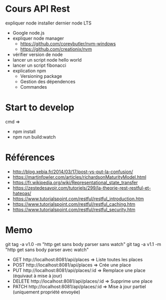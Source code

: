 # Cours API Rest

expliquer node
installer dernier node LTS 
- Google node.js
- expliquer node manager
    - https://github.com/coreybutler/nvm-windows
    - https://github.com/creationix/nvm
- vérifier version de node
- lancer un script node hello world
- lancer un script fibonacci
- explication npm
    - Versioning package
    - Gestion des dépendences
    - Commandes

# Start to develop
cmd =>
- npm install
- npm run build:watch

# Références
- http://blog.xebia.fr/2014/03/17/post-vs-put-la-confusion/
- https://martinfowler.com/articles/richardsonMaturityModel.html
- https://fr.wikipedia.org/wiki/Representational_state_transfer
- https://zestedesavoir.com/tutoriels/299/la-theorie-rest-restful-et-hateoas/
- https://www.tutorialspoint.com/restful/restful_introduction.htm
- https://www.tutorialspoint.com/restful/restful_caching.htm
- https://www.tutorialspoint.com/restful/restful_security.htm

# Memo 
git tag -a v1.0 -m "http get sans body parser sans watch"
git tag -a v1.1 -m "http get sans body parser avec watch"


- GET http://localhost:8081/api/places => Liste toutes les places
- POST http://localhost:8081/api/places => Crée une place
- PUT http://localhost:8081/api/places/:id => Remplace une place (équivaut à mise à jour)
- DELETE http://localhost:8081/api/places/:id => Supprime une place
- PATCH http://localhost:8081/api/places/:id => Mise à jour partiel (uniquement propriété envoyée)
